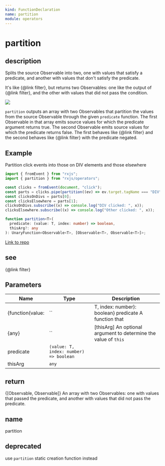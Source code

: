 ```yaml
---
kind: FunctionDeclaration
name: partition
module: operators
---
```


# partition

## description

Splits the source Observable into two, one with values that satisfy a
predicate, and another with values that don't satisfy the predicate.

<span class="informal">It's like {@link filter}, but returns two Observables:
one like the output of {@link filter}, and the other with values that did not
pass the condition.</span>

![](partition.png)

`partition` outputs an array with two Observables that partition the values
from the source Observable through the given `predicate` function. The first
Observable in that array emits source values for which the predicate argument
returns true. The second Observable emits source values for which the
predicate returns false. The first behaves like {@link filter} and the second
behaves like {@link filter} with the predicate negated.

## Example

Partition click events into those on DIV elements and those elsewhere

```ts
import { fromEvent } from "rxjs";
import { partition } from "rxjs/operators";

const clicks = fromEvent(document, "click");
const parts = clicks.pipe(partition((ev) => ev.target.tagName === "DIV"));
const clicksOnDivs = parts[0];
const clicksElsewhere = parts[1];
clicksOnDivs.subscribe((x) => console.log("DIV clicked: ", x));
clicksElsewhere.subscribe((x) => console.log("Other clicked: ", x));
```

```ts
function partition<T>(
  predicate: (value: T, index: number) => boolean,
  thisArg?: any
): UnaryFunction<Observable<T>, [Observable<T>, Observable<T>]>;
```

[Link to repo](https://github.com/ReactiveX/rxjs/blob/master/src/internal/operators/partition.ts#L53-L59)

## see

{@link filter}

## Parameters

| Name             | Type                                   | Description                                                     |
| ---------------- | -------------------------------------- | --------------------------------------------------------------- |
| {function(value: | ``                                     | T, index: number): boolean} predicate A function that           |
| {any}            | ``                                     | [thisArg] An optional argument to determine the value of `this` |
| predicate        | `(value: T, index: number) => boolean` |                                                                 |
| thisArg          | `any`                                  |                                                                 |

## return

{[Observable<T>, Observable<T>]} An array with two Observables: one
with values that passed the predicate, and another with values that did not
pass the predicate.

## name

partition

## deprecated

use `partition` static creation function instead
